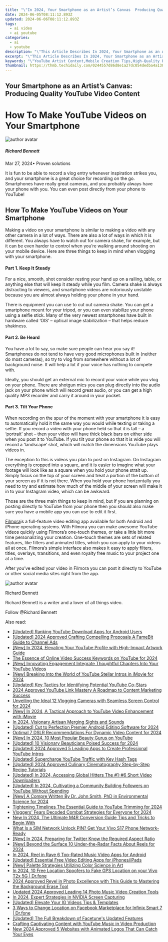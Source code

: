 ```yaml
---
title: "\"In 2024, Your Smartphone as an Artist’s Canvas  Producing Quality YouTube Video Content\""
date: 2024-06-05T08:11:12.893Z
updated: 2024-06-06T08:11:12.893Z
tags:
  - ai video
  - ai youtube
categories:
  - ai
  - youtube
description: "\"This Article Describes In 2024, Your Smartphone as an Artist’s Canvas: Producing Quality YouTube Video Content\""
excerpt: "\"This Article Describes In 2024, Your Smartphone as an Artist’s Canvas: Producing Quality YouTube Video Content\""
keywords: "\"YouTube Artist Content,Mobile Creation Tips,High-Quality Phone Videos,Smartphone Filmmaking,Produce Quality Vlogs,Video Editing Techniques,Artistic Screen Capture\""
thumbnail: https://thmb.techidaily.com/0244557d86d8e1a27dc054dedba4a1385b1696e504c943e408d092d2c07266c8.jpg
---
```


## Your Smartphone as an Artist’s Canvas: Producing Quality YouTube Video Content

# How To Make YouTube Videos on Your Smartphone

![author avatar](https://images.wondershare.com/filmora/article-images/richard-bennett.jpg)

##### Richard Bennett

 Mar 27, 2024• Proven solutions

 It is fun to be able to record a vlog entry whenever inspiration strikes you, and your smartphone is a great choice for recording on the go. Smartphones have really great cameras, and you probably always have your phone with you. You can even post directly from your phone to YouTube!

## How To Make YouTube Videos on Your Smartphone

 Making a video on your smartphone is similar to making a video with any other camera in a lot of ways. There are also a lot of ways in which it is different. You always have to watch out for camera shake, for example, but it can be even harder to control when you’re walking around shooting on your mobile device. Here are three things to keep in mind when vlogging with your smartphone.

#### Part 1\. Keep It Steady

 For a nice, smooth, shot consider resting your hand up on a railing, table, or anything else that will keep it steady while you film. Camera shake is always distracting to viewers, and smartphone videos are notoriously unstable because you are almost always holding your phone in your hand.

 There is equipment you can use to cut out camera shake. You can get a smartphone mount for your tripod, or you can even stabilize your phone using a selfie stick. Many of the very newest smartphones have built in hardware called ‘OIS’ – optical image stabilization – that helps reduce shakiness.

#### Part 2\. Be Heard

 You have a lot to say, so make sure people can hear you say it! Smartphones do not tend to have very good microphones built in (neither do most cameras), so try to vlog from somewhere without a lot of background noise. It will help a lot if your voice has nothing to compete with.

 Ideally, you should get an external mic to record your voice while you vlog on your phone. There are shotgun mics you can plug directly into the audio jack on your phone which will record great audio, or you can get a high quality MP3 recorder and carry it around in your pocket.

#### Part 3\. Tilt Your Phone

 When recording on the spur of the moment with your smartphone it is easy to automatically hold it the same way you would while texting or taking a selfie. If you record a video with your phone held so that it is tall – a ‘portrait’ shot – then your video will have thick black bars on either side when you post it to YouTube. If you tilt your phone so that it is wide you will record a ‘landscape’ shot, which will match the dimensions YouTube plays videos in.

 The exception to this is videos you plan to post on Instagram. On Instagram everything is cropped into a square, and it is easier to imagine what your footage will look like as a square when you hold your phone strait up. Simply focus on the top of your screen and treat a portion of the bottom of your screen as if it is not there. When you hold your phone horizontally you need to try and estimate how much of the middle of your screen will make it in to your Instagram video, which can be awkward.

 Those are the three main things to keep in mind, but if you are planning on posting directly to YouTube from your phone then you should also make sure you have a mobile app you can use to edit it first.

[Filmora](https://tools.techidaily.com/wondershare/filmora/download/)is a full-feature video editing app available for both Android and iPhone operating systems. With Filmora you can make awesome YouTube videos quickly using Filmora’s one-touch themes, or take a little bit more time personalizing your creation. One-touch themes are sets of related features, like filters and animated titles, which you can apply to your videos all at once. Filmora’s simple interface also makes it easy to apply filters, titles, overlays, transitions, and even royalty free music to your project one at a time.

 After you’ve edited your video in Filmora you can post it directly to YouTube or other social media sites right from the app.

![author avatar](https://images.wondershare.com/filmora/article-images/richard-bennett.jpg)

Richard Bennett

Richard Bennett is a writer and a lover of all things video.

Follow @Richard Bennett

<span class="atpl-alsoreadstyle">Also read:</span>
<div><ul>
<li><a href="https://facebook-video-footage.techidaily.com/updated-ranking-youtube-download-apps-for-android-users/"><u>[Updated] Ranking YouTube Download Apps for Android Users</u></a></li>
<li><a href="https://facebook-video-footage.techidaily.com/updated-2024-approved-crafting-compelling-proposals-a-famebit-guide-to-channel-ads/"><u>[Updated] 2024 Approved  Crafting Compelling Proposals  A FameBit Guide to Channel Ads</u></a></li>
<li><a href="https://facebook-video-footage.techidaily.com/new-in-2024-elevating-your-youtube-profile-with-high-impact-artwork-guide/"><u>[New] In 2024, Elevating Your YouTube Profile with High-Impact Artwork Guide</u></a></li>
<li><a href="https://facebook-video-footage.techidaily.com/the-essence-of-online-video-success-keywords-on-youtube-for-2024/"><u>The Essence of Online Video Success  Keywords on YouTube for 2024</u></a></li>
<li><a href="https://facebook-video-footage.techidaily.com/new-innovating-engagement-integrate-thoughtful-chapters-into-your-youtube-videos/"><u>[New] Innovating Engagement  Integrate Thoughtful Chapters Into Your YouTube Videos</u></a></li>
<li><a href="https://facebook-video-footage.techidaily.com/new-breaking-into-the-world-of-youtube-stellar-intros-in-imovie-for-2024/"><u>[New] Breaking Into the World of YouTube  Stellar Intros in iMovie for 2024</u></a></li>
<li><a href="https://facebook-video-footage.techidaily.com/updated-key-tactics-for-identifying-potential-youtube-co-stars/"><u>[Updated] Key Tactics for Identifying Potential YouTube Co-Stars</u></a></li>
<li><a href="https://facebook-video-footage.techidaily.com/2024-approved-youtube-link-mastery-a-roadmap-to-content-marketing-success/"><u>2024 Approved  YouTube Link Mastery  A Roadmap to Content Marketing Success</u></a></li>
<li><a href="https://facebook-video-footage.techidaily.com/unveiling-the-ideal-12-vlogging-cameras-with-seamless-screen-control-for-2024/"><u>Unveiling the Ideal 12 Vlogging Cameras with Seamless Screen Control for 2024</u></a></li>
<li><a href="https://facebook-video-footage.techidaily.com/new-in-2024-a-tactical-approach-to-youtube-video-enhancement-with-imovie/"><u>[New] In 2024, A Tactical Approach to YouTube Video Enhancement with iMovie</u></a></li>
<li><a href="https://facebook-video-footage.techidaily.com/in-2024-visionary-artisan-merging-sights-and-sounds/"><u>In 2024, Visionary Artisan  Merging Sights and Sounds</u></a></li>
<li><a href="https://facebook-video-footage.techidaily.com/updated-cut-to-perfection-premier-android-editing-software-for-2024/"><u>[Updated] Cut to Perfection  Premier Android Editing Software for 2024</u></a></li>
<li><a href="https://facebook-video-footage.techidaily.com/optimal-7-dslr-recommendations-for-dynamic-video-content-for-2024/"><u>Optimal 7 DSLR Recommendations For Dynamic Video Content for 2024</u></a></li>
<li><a href="https://facebook-video-footage.techidaily.com/new-in-2024-10-most-popular-beauty-gurus-on-youtube/"><u>[New] In 2024, 10 Most Popular Beauty Gurus on YouTube</u></a></li>
<li><a href="https://facebook-video-footage.techidaily.com/updated-10-visionary-beauticians-poised-success-for-2024/"><u>[Updated] 10 Visionary Beauticians Poised Success for 2024</u></a></li>
<li><a href="https://facebook-video-footage.techidaily.com/updated-2024-approved-5-leading-apps-to-create-professional-youtube-intros/"><u>[Updated] 2024 Approved  5 Leading Apps to Create Professional YouTube Intros</u></a></li>
<li><a href="https://facebook-video-footage.techidaily.com/updated-supercharge-youtube-traffic-with-key-hash-tags/"><u>[Updated] Supercharge YouTube Traffic with Key Hash Tags</u></a></li>
<li><a href="https://facebook-video-footage.techidaily.com/updated-2024-approved-culinary-cinematography-step-by-step-recipe-tutorials/"><u>[Updated] 2024 Approved  Culinary Cinematography  Step-by-Step Recipe Tutorials</u></a></li>
<li><a href="https://facebook-video-footage.techidaily.com/updated-in-2024-accessing-global-hitters-the-1-6-short-video-downloaders/"><u>[Updated] In 2024, Accessing Global Hitters  The #1-#6 Short Video Downloaders</u></a></li>
<li><a href="https://facebook-video-footage.techidaily.com/updated-in-2024-cultivating-a-community-building-followers-on-youtube-without-spending/"><u>[Updated] In 2024, Cultivating a Community  Building Followers on YouTube Without Spending</u></a></li>
<li><a href="https://facebook-video-footage.techidaily.com/new-a-compre-written-by-dr-john-smith-phd-in-environmental-science-for-2024/"><u>[New] A Compre Written By  Dr. John Smith, PhD in Environmental Science for 2024</u></a></li>
<li><a href="https://facebook-video-footage.techidaily.com/tightening-timelines-the-essential-guide-to-youtube-trimming-for-2024/"><u>Tightening Timelines  The Essential Guide to YouTube Trimming for 2024</u></a></li>
<li><a href="https://facebook-video-footage.techidaily.com/vloggers-fears-decoded-combat-strategies-for-everyone-for-2024/"><u>Vloggers' Fears Decoded  Combat Strategies for Everyone for 2024</u></a></li>
<li><a href="https://ai-video-tools.techidaily.com/new-in-2024-the-ultimate-m4r-conversion-guide-tips-and-tricks-to-begin-with/"><u>New In 2024, The Ultimate M4R Conversion Guide Tips and Tricks to Begin With</u></a></li>
<li><a href="https://sim-unlock.techidaily.com/what-is-a-sim-network-unlock-pin-get-your-vivo-s17-phone-network-ready-by-drfone-android/"><u>What Is a SIM Network Unlock PIN? Get Your Vivo S17 Phone Network-Ready</u></a></li>
<li><a href="https://twitter-videos.techidaily.com/new-in-2024-preparing-for-twitter-know-the-required-aspect-ratio/"><u>[New] In 2024, Preparing for Twitter  Know the Required Aspect Ratio</u></a></li>
<li><a href="https://instagram-videos.techidaily.com/new-beyond-the-surface-10-under-the-radar-facts-about-reels-for-2024/"><u>[New] Beyond the Surface  10 Under-the-Radar Facts About Reels for 2024</u></a></li>
<li><a href="https://extra-support.techidaily.com/in-2024-reel-in-rave-6-top-rated-music-video-apps-for-android/"><u>In 2024, Reel in Rave  6 Top-Rated Music Video Apps for Android</u></a></li>
<li><a href="https://youtube-clips.techidaily.com/updated-essential-free-video-editing-apps-for-iphonesipads/"><u>[Updated] Essential Free Video Editing Apps for iPhones/iPads</u></a></li>
<li><a href="https://some-skills.techidaily.com/new-palette-strategies-utilizing-color-science-in-art/"><u>[New] Palette Strategies  Utilizing Color Science in Art</u></a></li>
<li><a href="https://android-location.techidaily.com/in-2024-10-free-location-spoofers-to-fake-gps-location-on-your-vivo-t2x-5g-drfone-by-drfone-virtual/"><u>In 2024, 10 Free Location Spoofers to Fake GPS Location on your Vivo T2x 5G | Dr.fone</u></a></li>
<li><a href="https://extra-guidance.techidaily.com/2024-approved-revel-in-photo-excellence-with-this-guide-to-mastering-the-background-erase-tool/"><u>2024 Approved  Revel in Photo Excellence with This Guide to Mastering the Background Erase Tool</u></a></li>
<li><a href="https://video-content-creator.techidaily.com/updated-2024-approved-leading-14-photo-music-video-creation-tools/"><u>Updated 2024 Approved Leading 14 Photo Music Video Creation Tools</u></a></li>
<li><a href="https://video-screen-grab.techidaily.com/in-2024-expert-strategies-in-nvidia-screen-capturing/"><u>In 2024, Expert Strategies in NVIDIA Screen Capturing</u></a></li>
<li><a href="https://instagram-clips.techidaily.com/updated-elevate-your-ig-videos-tips-and-templates/"><u>[Updated] Elevate Your IG Videos  Tips & Templates</u></a></li>
<li><a href="https://location-fake.techidaily.com/3-ways-to-change-location-on-facebook-marketplace-for-infinix-smart-7-drfone-by-drfone-virtual-android/"><u>3 Ways to Change Location on Facebook Marketplace for Infinix Smart 7 | Dr.fone</u></a></li>
<li><a href="https://some-tips.techidaily.com/updated-the-full-breakdown-of-facetunes-updated-features/"><u>[Updated] The Full Breakdown of Facetune's Updated Features</u></a></li>
<li><a href="https://extra-lessons.techidaily.com/crafting-captivating-content-with-youtube-music-in-video-production/"><u>Crafting Captivating Content with YouTube Music in Video Production</u></a></li>
<li><a href="https://animation-videos.techidaily.com/new-2024-approved-5-websites-with-animated-logos-that-can-catch-your-eyes/"><u>New 2024 Approved 5 Websites with Animated Logos That Can Catch Your Eyes</u></a></li>
</ul></div>

<ins class="adsbygoogle"
      style="display:block"
      data-ad-client="ca-pub-7571918770474297"
      data-ad-slot="8358498916"
      data-ad-format="auto"
      data-full-width-responsive="true"></ins>